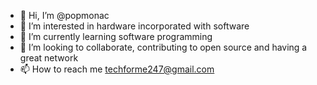- 👋 Hi, I’m @popmonac
- 👀 I’m interested in hardware incorporated with software
- 🌱 I’m currently learning software programming
- 💞️ I’m looking to collaborate, contributing to open source and having a great network
- 📫 How to reach me techforme247@gmail.com

<!---
popmonac/popmonac is a ✨ special ✨ repository because its `README.md` (this file) appears on your GitHub profile.
You can click the Preview link to take a look at your changes.
--->
